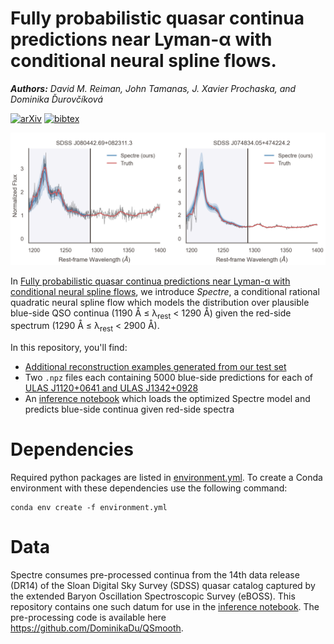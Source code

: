 # Fully probabilistic quasar continua predictions near Lyman-α with conditional neural spline flows.
***Authors:*** *David M. Reiman, John Tamanas, J. Xavier Prochaska, and Dominika Ďurovčíková*
<!---[\[arxiv\]](arXiv)[\[bibtex\]](bibtex)-->
[![arXiv](http://img.shields.io/badge/arXiv-2005.xxxxx-cd5c5c.svg)](arXiv)
[![bibtex](http://img.shields.io/badge/bibtex-4682b4.svg)](bibtex)

<!--- smaller image here, like 2 examples -->
<img src="/samples/sample_readme.png">

In [Fully probabilistic quasar continua predictions near Lyman-α with conditional neural spline flows](http://arxiv.org), we introduce *Spectre*, a conditional rational quadratic neural spline flow which models the distribution over plausible blue-side QSO continua (1190 Å ≤ λ<sub>rest</sub> < 1290 Å) given the red-side spectrum (1290 Å ≤ λ<sub>rest</sub> < 2900 Å).

In this repository, you'll find:  
  * [Additional reconstruction examples generated from our test set](/samples)
  * Two `.npz` files each containing 5000 blue-side predictions for each of [ULAS J1120+0641 and ULAS J1342+0928](<data/>)
  * An [inference notebook](<notebooks/inference.ipynb>) which loads the optimized Spectre model and predicts blue-side continua given red-side spectra

# Dependencies

Required python packages are listed in [environment.yml](environment.yml). To create a Conda environment with these dependencies use the following command:

```
conda env create -f environment.yml
```
# Data

Spectre consumes pre-processed continua from the 14th data release (DR14) of the Sloan Digital Sky Survey (SDSS) quasar catalog captured by the extended Baryon Oscillation Spectroscopic Survey (eBOSS). This repository contains one such datum for use in the [inference notebook](<notebooks/inference.ipynb>). The pre-processing code is available here https://github.com/DominikaDu/QSmooth. 

<!---
**arXiv:** TBA.  
**Abstract:** Measurement of the red damping wing of neutral hydrogen in quasar spectra provides a probe of the epoch of reionization in the early universe. Such quantification requires precise and unbiased estimates of the intrinsic continua near Lyman-α (Lyα), a challenging task given the highly variable Lyα emission profiles of quasars. Here, we introduce a fully probabilistic approach to intrinsic continua prediction. We frame the problem as a conditional density estimation task and explicitly model the distribution over plausible blue-side continua (1190 Å ≤ λrest < 1290 Å) conditional on the red-side spectrum (1290 Å ≤ λrest < 2900 Å) using normalizing flows. Our approach achieves state-of-the-art precision and accuracy, allows for sampling one thousand plausible continua in less than a tenth of a second, and can natively provide confidence intervals on the blue-side continua via Monte Carlo sampling. We measure the damping wing effect in two high-redshift quasars and estimate the volume-averaged neutral fraction of hydrogen from each, finding x_HI = 0.239 ± 0.053 for ULAS J1120+0641 (z = 7.09) and x_HI = 0.189 ± 0.031 for ULAS J1342+0928 (z = 7.54).  

***
-->
